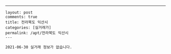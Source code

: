 ---
    layout: post
    comments: true
    title: 전라북도 익산시
    categories: [실거래가]
    permalink: /apt/전라북도 익산시
    ---

    2021-06-30 실거래 정보가 없습니다.

    